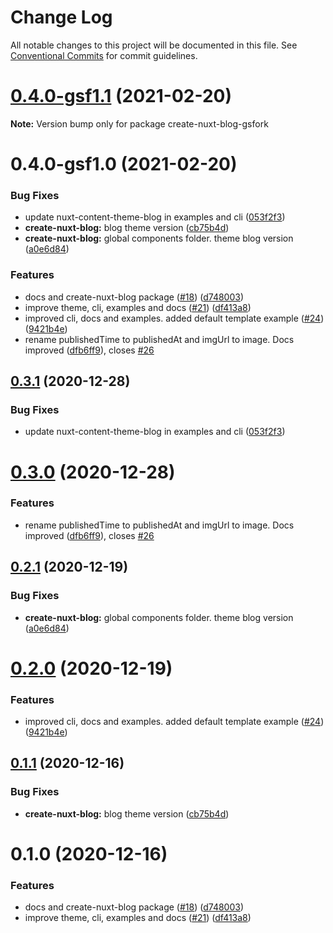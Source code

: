 # Change Log

All notable changes to this project will be documented in this file.
See [Conventional Commits](https://conventionalcommits.org) for commit guidelines.

# [0.4.0-gsf1.1](https://github.com/ArsalaBangash/nuxt-content-theme-blog/compare/create-nuxt-blog-gsfork@0.4.0-gsf1.0...create-nuxt-blog-gsfork@0.4.0-gsf1.1) (2021-02-20)

**Note:** Version bump only for package create-nuxt-blog-gsfork





# 0.4.0-gsf1.0 (2021-02-20)


### Bug Fixes

* update nuxt-content-theme-blog in examples and cli ([053f2f3](https://github.com/ArsalaBangash/nuxt-content-theme-blog/commit/053f2f3a495e36ed7a6b9d9e69ea72108d1379e9))
* **create-nuxt-blog:** blog theme version ([cb75b4d](https://github.com/ArsalaBangash/nuxt-content-theme-blog/commit/cb75b4d9263e211be90ffbf3dde5861429d47395))
* **create-nuxt-blog:** global components folder. theme blog version ([a0e6d84](https://github.com/ArsalaBangash/nuxt-content-theme-blog/commit/a0e6d846761cc601dce491f53f4c78f1e7f8f965))


### Features

* docs and create-nuxt-blog package ([#18](https://github.com/ArsalaBangash/nuxt-content-theme-blog/issues/18)) ([d748003](https://github.com/ArsalaBangash/nuxt-content-theme-blog/commit/d748003236ace2e129349234aa3a80dee635ec38))
* improve theme, cli, examples and docs ([#21](https://github.com/ArsalaBangash/nuxt-content-theme-blog/issues/21)) ([df413a8](https://github.com/ArsalaBangash/nuxt-content-theme-blog/commit/df413a8d0b7c0e543202009e5252914f5aee03aa))
* improved cli, docs and examples. added default template example ([#24](https://github.com/ArsalaBangash/nuxt-content-theme-blog/issues/24)) ([9421b4e](https://github.com/ArsalaBangash/nuxt-content-theme-blog/commit/9421b4ed44ce802822f5dee6de2a2a6d83ec1f57))
* rename publishedTime to publishedAt and imgUrl to image. Docs improved ([dfb6ff9](https://github.com/ArsalaBangash/nuxt-content-theme-blog/commit/dfb6ff946ccbb03d6391d8b7cb52aa30cb169b4a)), closes [#26](https://github.com/ArsalaBangash/nuxt-content-theme-blog/issues/26)





## [0.3.1](https://github.com/jsilva-pt/nuxt-content-theme-blog/compare/create-nuxt-blog@0.3.0...create-nuxt-blog@0.3.1) (2020-12-28)


### Bug Fixes

* update nuxt-content-theme-blog in examples and cli ([053f2f3](https://github.com/jsilva-pt/nuxt-content-theme-blog/commit/053f2f3a495e36ed7a6b9d9e69ea72108d1379e9))





# [0.3.0](https://github.com/jsilva-pt/nuxt-content-theme-blog/compare/create-nuxt-blog@0.2.1...create-nuxt-blog@0.3.0) (2020-12-28)


### Features

* rename publishedTime to publishedAt and imgUrl to image. Docs improved ([dfb6ff9](https://github.com/jsilva-pt/nuxt-content-theme-blog/commit/dfb6ff946ccbb03d6391d8b7cb52aa30cb169b4a)), closes [#26](https://github.com/jsilva-pt/nuxt-content-theme-blog/issues/26)





## [0.2.1](https://github.com/jsilva-pt/nuxt-content-theme-blog/compare/create-nuxt-blog@0.2.0...create-nuxt-blog@0.2.1) (2020-12-19)


### Bug Fixes

* **create-nuxt-blog:** global components folder. theme blog version ([a0e6d84](https://github.com/jsilva-pt/nuxt-content-theme-blog/commit/a0e6d846761cc601dce491f53f4c78f1e7f8f965))





# [0.2.0](https://github.com/jsilva-pt/nuxt-content-theme-blog/compare/create-nuxt-blog@0.1.1...create-nuxt-blog@0.2.0) (2020-12-19)


### Features

* improved cli, docs and examples. added default template example ([#24](https://github.com/jsilva-pt/nuxt-content-theme-blog/issues/24)) ([9421b4e](https://github.com/jsilva-pt/nuxt-content-theme-blog/commit/9421b4ed44ce802822f5dee6de2a2a6d83ec1f57))





## [0.1.1](https://github.com/jsilva-pt/nuxt-content-theme-blog/compare/create-nuxt-blog@0.1.0...create-nuxt-blog@0.1.1) (2020-12-16)


### Bug Fixes

* **create-nuxt-blog:** blog theme version ([cb75b4d](https://github.com/jsilva-pt/nuxt-content-theme-blog/commit/cb75b4d9263e211be90ffbf3dde5861429d47395))





# 0.1.0 (2020-12-16)


### Features

* docs and create-nuxt-blog package ([#18](https://github.com/jsilva-pt/nuxt-content-theme-blog/issues/18)) ([d748003](https://github.com/jsilva-pt/nuxt-content-theme-blog/commit/d748003236ace2e129349234aa3a80dee635ec38))
* improve theme, cli, examples and docs ([#21](https://github.com/jsilva-pt/nuxt-content-theme-blog/issues/21)) ([df413a8](https://github.com/jsilva-pt/nuxt-content-theme-blog/commit/df413a8d0b7c0e543202009e5252914f5aee03aa))
